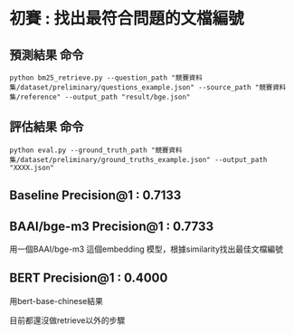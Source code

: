 # 初賽 : 找出最符合問題的文檔編號

## 預測結果 命令
```shell
python bm25_retrieve.py --question_path "競賽資料集/dataset/preliminary/questions_example.json" --source_path "競賽資料集/reference" --output_path "result/bge.json"
```

## 評估結果 命令
```shell
python eval.py --ground_truth_path "競賽資料集/dataset/preliminary/ground_truths_example.json" --output_path "XXXX.json"
```

## Baseline Precision@1 : 0.7133


## BAAI/bge-m3 Precision@1 : 0.7733
用一個BAAI/bge-m3 這個embedding 模型，根據similarity找出最佳文檔編號

## BERT Precision@1 : 0.4000
用bert-base-chinese結果

目前都還沒做retrieve以外的步驟